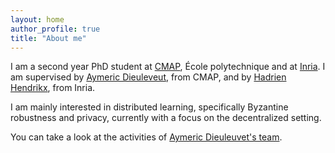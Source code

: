 ```yaml
---
layout: home
author_profile: true
title: "About me"
---
```



I am a second year PhD student at [CMAP](https://portail.polytechnique.edu/cmap/en), École polytechnique and at [Inria](https://www.inria.fr/en). I am supervised by [Aymeric Dieuleveut](http://www.cmap.polytechnique.fr/~aymeric.dieuleveut/), from CMAP, and by [Hadrien Hendrikx](https://www.di.ens.fr/hadrien.hendrikx/), from Inria.

I am mainly interested in distributed learning, specifically Byzantine robustness and privacy, currently with a focus on the decentralized setting. 

You can take a look at the activities of [Aymeric Dieuleuvet's team](https://adieuleveutteam.github.io/).
